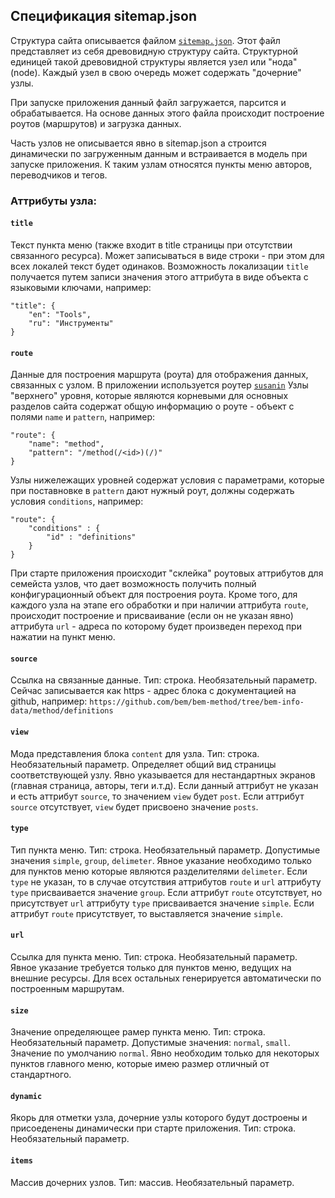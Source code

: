 ## Спецификация sitemap.json

Структура сайта описывается файлом [`sitemap.json`](configs/common/sitemap.json).
Этот файл представляет из себя древовидную структуру сайта. Структурной единицей
такой древовидной структуры является узел или "нода" (node). Каждый узел в свою очередь может содержать
"дочерние" узлы.

При запуске приложения данный файл загружается, парсится и обрабатывается. На основе данных этого файла
происходит построение роутов (маршрутов) и загрузка данных.

Часть узлов не описывается явно в sitemap.json а строится динамически по загруженным данным
и встраивается в модель при запуске приложения. К таким узлам относятся пункты меню авторов, переводчиков и тегов.

### Аттрибуты узла:

#### `title`

 Текст пункта меню (также входит в title страницы при отсутствии связанного ресурса).
 Может записываться в виде строки - при этом для всех локалей текст будет одинаков. Возможность локализации `title` получается
 путем записи значения этого аттрибута в виде объекта с языковыми ключами, например:

```
"title": {
    "en": "Tools",
    "ru": "Инструменты"
}
```

#### `route`

Данные для построения маршрута (роута) для отображения данных, связанных с узлом.
В приложении используется роутер [`susanin`](https://github.com/nodules/susanin)
Узлы "верхнего" уровня, которые являются корневыми для основных разделов сайта содержат общую информацию о роуте -
объект с полями `name` и `pattern`, например:

```
"route": {
    "name": "method",
    "pattern": "/method(/<id>)(/)"
}
```

Узлы нижележащих уровней содержат условия с параметрами, которые при поставновке в `pattern` дают нужный роут, должны
содержать условия `conditions`, например:

```
"route": {
    "conditions" : {
        "id" : "definitions"
    }
}
```

При старте приложения происходит "склейка" роутовых аттрибутов для семейста узлов, что дает возможность получить
полный конфигурационный объект для построения роута. Кроме того, для каждого узла на этапе его обработки и при наличии
аттрибута `route`, происходит построение и присваивание (если он не указан явно) аттрибута `url` - адреса по которому
будет произведен переход при нажатии на пункт меню.

#### `source`

Cсылка на связанные данные. Тип: строка. Необязательный параметр.
Сейчас записывается как https - адрес блока с документацией на github, например:
`https://github.com/bem/bem-method/tree/bem-info-data/method/definitions`

#### `view`

Мода представления блока `content` для узла. Тип: строка. Необязательный параметр. Определяет общий вид страницы
соответствующей узлу. Явно указывается для нестандартных экранов (главная страница, авторы, теги и.т.д). Если данный
аттрибут не указан и есть аттрибут `source`, то значением `view` будет `post`. Если аттрибут `source` отсутствует,
`view` будет присвоено значение `posts`.

#### `type`

Тип пункта меню. Тип: строка. Необязательный параметр. Допустимые значения `simple`, `group`, `delimeter`.
Явное указание необходимо только для пунктов меню которые являются разделителями `delimeter`. Если `type` не указан, то
в случае отсутствия аттрибутов `route` и `url` аттрибуту `type` присваивается значение `group`. Если аттрибут `route`
отсутствует, но присутствует `url` аттрибуту `type` присваивается значение `simple`. Если аттрибут `route`
присутствует, то выставляется значение `simple`.

#### `url`

Ссылка для пункта меню. Тип: строка. Необязательный параметр. Явное указание требуется только для пунктов меню,
ведущих на внешние ресурсы. Для всех остальных генерируется автоматически по построенным маршрутам.

#### `size`

Значение определяющее рамер пункта меню. Тип: строка. Необязательный параметр. Допустимые значения: `normal`, `small`.
Значение по умолчанию `normal`. Явно необходим только для некоторых пунктов главного меню, которые имею размер отличный от стандартного.

#### `dynamic`

Якорь для отметки узла, дочерние узлы которого будут достроены и присоеденены динамически при старте приложения.
Тип: строка. Необязательный параметр.

#### `items`

Массив дочерних узлов. Тип: массив. Необязательный параметр.